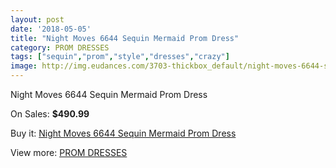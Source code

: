 ```yaml
---
layout: post
date: '2018-05-05'
title: "Night Moves 6644 Sequin Mermaid Prom Dress"
category: PROM DRESSES
tags: ["sequin","prom","style","dresses","crazy"]
image: http://img.eudances.com/3703-thickbox_default/night-moves-6644-sequin-mermaid-prom-dress.jpg
---
```

Night Moves 6644 Sequin Mermaid Prom Dress

On Sales: **$490.99**
<a href="https://www.eudances.com/en/prom-dresses/1236-night-moves-6644-sequin-mermaid-prom-dress.html"><amp-img layout="responsive" width="600" height="600" src="//img.eudances.com/3703-thickbox_default/night-moves-6644-sequin-mermaid-prom-dress.jpg" alt="Night Moves 6644 Sequin Mermaid Prom Dress 0" /></a>
<a href="https://www.eudances.com/en/prom-dresses/1236-night-moves-6644-sequin-mermaid-prom-dress.html"><amp-img layout="responsive" width="600" height="600" src="//img.eudances.com/3706-thickbox_default/night-moves-6644-sequin-mermaid-prom-dress.jpg" alt="Night Moves 6644 Sequin Mermaid Prom Dress 1" /></a>
<a href="https://www.eudances.com/en/prom-dresses/1236-night-moves-6644-sequin-mermaid-prom-dress.html"><amp-img layout="responsive" width="600" height="600" src="//img.eudances.com/3705-thickbox_default/night-moves-6644-sequin-mermaid-prom-dress.jpg" alt="Night Moves 6644 Sequin Mermaid Prom Dress 2" /></a>
<a href="https://www.eudances.com/en/prom-dresses/1236-night-moves-6644-sequin-mermaid-prom-dress.html"><amp-img layout="responsive" width="600" height="600" src="//img.eudances.com/3704-thickbox_default/night-moves-6644-sequin-mermaid-prom-dress.jpg" alt="Night Moves 6644 Sequin Mermaid Prom Dress 3" /></a>

Buy it: [Night Moves 6644 Sequin Mermaid Prom Dress](https://www.eudances.com/en/prom-dresses/1236-night-moves-6644-sequin-mermaid-prom-dress.html "Night Moves 6644 Sequin Mermaid Prom Dress")

View more: [PROM DRESSES](https://www.eudances.com/en/13-prom-dresses "PROM DRESSES")